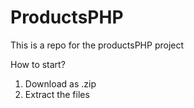 # ProductsPHP

This is a repo for the productsPHP project

How to start?

1. Download as .zip
2. Extract the files
